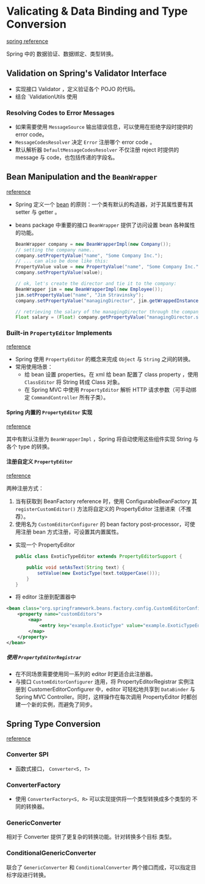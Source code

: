 # Valicating & Data Binding and Type Conversion

[spring reference](https://docs.spring.io/spring/docs/current/spring-framework-reference/core.html#validation)

Spring 中的 数据验证、数据绑定、类型转换。

## Validation on Spring's Validator Interface

- 实现接口 Validator ，定义验证各个 POJO 的代码。
- 结合 `ValidationUtils 使用

### Resolving Codes to Error Messages

- 如果需要使用 `MessageSource` 输出错误信息，可以使用在拒绝字段时提供的 error code。
- `MessageCodesResolver` 决定 `Error` 注册哪个 error code 。
- 默认解析器 `DefaultMessageCodesResolver` 不仅注册 reject 时提供的 message 与 code，也包括传递的字段名。

## Bean Manipulation and the `BeanWrapper`

[reference](https://docs.spring.io/spring/docs/current/spring-framework-reference/core.html#validation)

- Spring 定义一个 [bean](https://docs.oracle.com/javase/8/docs/api/java/beans/package-summary.html) 的原则：一个类有默认的构造器，对于其属性要有其 setter 与 getter 。
- beans package 中重要的接口 `BeanWrapper` 提供了访问设置 bean 各种属性的功能。

    ```java
    BeanWrapper company = new BeanWrapperImpl(new Company());
    // setting the company name..
    company.setPropertyValue("name", "Some Company Inc.");
    // ... can also be done like this:
    PropertyValue value = new PropertyValue("name", "Some Company Inc.");
    company.setPropertyValue(value);

    // ok, let's create the director and tie it to the company:
    BeanWrapper jim = new BeanWrapperImpl(new Employee());
    jim.setPropertyValue("name", "Jim Stravinsky");
    company.setPropertyValue("managingDirector", jim.getWrappedInstance());

    // retrieving the salary of the managingDirector through the company
    Float salary = (Float) company.getPropertyValue("managingDirector.salary");
    ```

### Built-in `PropertyEditor` Implements

[reference](https://docs.spring.io/spring/docs/current/spring-framework-reference/core.html#validation)

- Spring 使用 `PropertyEditor` 的概念来完成 `Object` 与 `String` 之间的转换。
- 常用使用场景：
    - 给 bean 设置 properties。在 xml 给 bean 配置了 class property ，使用 `ClassEditor` 将 String 转成 Class 对象。
    - 在 Spring MVC 中使用 `PropertyEditor` 解析 HTTP 请求参数（可手动绑定 `CommandController` 所有子类）。

#### Spring 内置的 `PropertyEditor` 实现

[reference](https://docs.spring.io/spring/docs/current/spring-framework-reference/core.html#validation)

其中有默认注册为 `BeanWrapperImpl` ，Spring 将自动使用这些组件实现 String 与 各个 type 的转换。

#### 注册自定义 `PropertyEditor`

[reference](https://docs.spring.io/spring/docs/current/spring-framework-reference/core.html#validation)

两种注册方式：

1. 当有获取到 BeanFactory reference 时，使用 ConfigurableBeanFactory 其 `registerCustomEditor()` 方法将自定义的 PropertyEditor 注册进来（不推荐）。
2. 使用名为 `CustomEditorConfigurer` 的 bean factory post-processor，可使用注册 bean 方式注册，可设置其内置属性。

- 实现一个 PropertyEditor

    ```java
    public class ExoticTypeEditor extends PropertyEditorSupport {

        public void setAsText(String text) {
            setValue(new ExoticType(text.toUpperCase()));
        }
    }
    ```

- 将 editor 注册到配置器中

```xml
<bean class="org.springframework.beans.factory.config.CustomEditorConfigurer">
    <property name="customEditors">
        <map>
            <entry key="example.ExoticType" value="example.ExoticTypeEditor"/>
        </map>
    </property>
</bean>
```

##### 使用 `PropertyEditorRegistrar`

- 在不同场景需要使用同一系列的 editor 时更适合此注册器。
- 与接口 `CustomEditorConfigurer` 连用，将 PropertyEditorRegistrar 实例注册到 CustomerEditorConfigurer 中，editor 可轻松地共享到 `DataBinder` 与 Spring MVC Controller。同时，这样操作在每次调用 PropertyEditor 时都创建一个新的实例，而避免了同步。

## Spring Type Conversion

[reference](https://docs.spring.io/spring/docs/current/spring-framework-reference/core.html#beans-beans-conversion-customeditor-registration)

### Converter SPI

- 函数式接口， `Converter<S, T>`

### ConverterFactory

- 使用 `ConverterFactory<S, R>` 可以实现提供将一个类型转换成多个类型的 不同的转换器。

### GenericConverter

相对于 Converter 提供了更复杂的转换功能。针对转换多个目标 类型。

### ConditionalGenericConverter

联合了 `GenericConverter` 和 `ConditionalConverter` 两个接口而成，可以指定目标字段进行转换。
